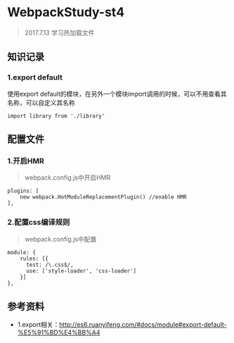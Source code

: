 # WebpackStudy-st4
>2017.7.13
学习热加载文件

## 知识记录
### 1.export default
使用export default的模块，在另外一个模块import调用的时候，可以不用查看其名称，可以自定义其名称
```
import library from './library'
```


## 配置文件
### 1.开启HMR
>webpack.config.js中开启HMR

```
plugins: [
    new webpack.HotModuleReplacementPlugin() //enable HMR
],
```
### 2.配置css编译规则
>webpack.config.js中配置

```
module: {
    rules: [{
      test: /\.css$/,
      use: ['style-loader', 'css-loader']
    }]
},
```

## 参考资料

 - 1.export相关：http://es6.ruanyifeng.com/#docs/module#export-default-%E5%91%BD%E4%BB%A4